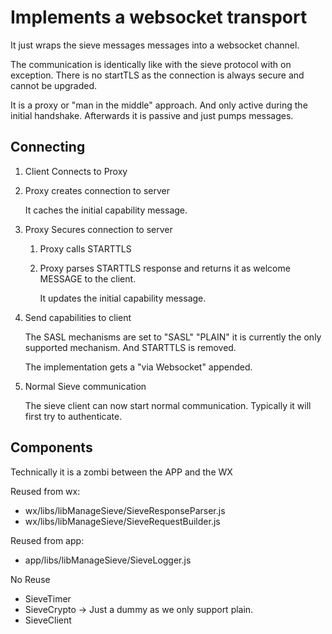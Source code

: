 # Implements a websocket transport

It just wraps the sieve messages messages into a websocket channel.

The communication is identically like with the sieve protocol with on exception.
There is no startTLS as the connection is always secure and cannot be upgraded.

It is a proxy or "man in the middle" approach. And only active during the initial handshake. Afterwards it is passive and just pumps messages.

## Connecting

1. Client Connects to Proxy
2. Proxy creates connection to server

   It caches the initial capability message.

3. Proxy Secures connection to server

   1. Proxy calls STARTTLS
   2. Proxy parses STARTTLS response and returns it as welcome MESSAGE to the client.

      It updates the initial capability message.


4. Send capabilities to client

   The SASL mechanisms are set to "SASL" "PLAIN" it is currently the only supported mechanism. And STARTTLS is removed.

   The implementation gets a "via Websocket" appended.

5. Normal Sieve communication

   The sieve client can now start normal communication.
   Typically it will first try to authenticate.


## Components

Technically it is a zombi between the APP and the WX

Reused from wx:
  * wx/libs/libManageSieve/SieveResponseParser.js
  * wx/libs/libManageSieve/SieveRequestBuilder.js

Reused from app:
  * app/libs/libManageSieve/SieveLogger.js

No Reuse
  * SieveTimer
  * SieveCrypto -> Just a dummy as we only support plain.
  * SieveClient
